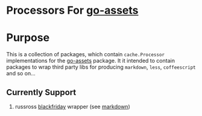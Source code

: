 Processors For [go-assets](http://github.com/GeorgeMac/go-assets)
=================================================================

# Purpose

This is a collection of packages, which contain `cache.Processor` implementations for the [go-assets](http://github.com/GeorgeMac/go-assets) package.
It it intended to contain packages to wrap third party libs for producing `markdown`, `less`, `coffeescript` and so on...

## Currently Support

1. russross [blackfriday](https://github.com/russross/blackfriday) wrapper (see [markdown](https://github.com/GeorgeMac/go-assets-processors/markdown))
